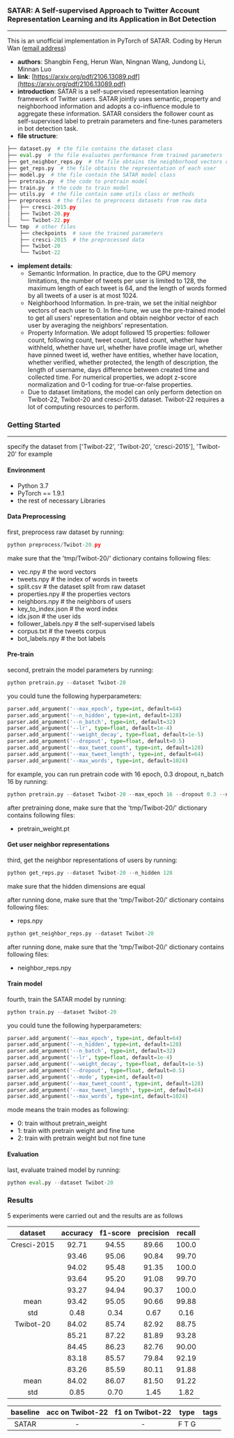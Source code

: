 ###  SATAR: A Self-supervised Approach to Twitter Account Representation Learning and its Application in Bot Detection
---
This is an unofficial implementation in PyTorch of SATAR. Coding by Herun Wan ([email address](wanherun@stu.xjtu.edu.cn))


- **authors**: Shangbin Feng, Herun Wan, Ningnan Wang, Jundong Li, Minnan Luo
- **link**: [https://arxiv.org/pdf/2106.13089.pdf](https://arxiv.org/pdf/2106.13089.pdf)
- **introduction**: SATAR is a self-supervised representation learning framework of Twitter users. SATAR jointly uses semantic, property and neighborhood information and adopts a co-influence module to aggregate these information.  SATAR considers the follower count as self-supervised label to pretrain parameters and fine-tunes parameters in bot detection task.
- **file structure**:

```python
├── dataset.py  # the file contains the dataset class
├── eval.py  # the file evaluates performance from trained parameters
├── get_neighbor_reps.py  # the file obtains the neighborhood vectors of each user 
├── get_reps.py  # the file obtains the representation of each user
├── model.py  # the file contain the SATAR model class
├── pretrain.py  # the code to pretrain model
├── train.py  # the code to train model
├── utils.py  # the file contain some utils class or methods
├── preprocess  # the files to preprocess datasets from raw data
│   ├── cresci-2015.py
│   ├── Twibot-20.py
│   └── Twibot-22.py
└── tmp  # other files
    ├── checkpoints  # save the trained parameters
    ├── cresci-2015  # the preprocessed data
    ├── Twibot-20
    └── Twibot-22
```

- **implement details**:  
  - Semantic Information. In practice, due to the GPU memory limitations, the number of tweets per user is limited to 128, the maximum length of each tweet is 64, and the length of words formed by all tweets of a user is at most 1024.
  - Neighborhood Information. In pre-train, we set the initial neighbor vectors of each user to 0. In fine-tune, we use the pre-trained model to get all users' representation and obtain neighbor vector of each user by averaging the neighbors' representation. 
  - Property Information. We adopt followed 15 properties: follower count, following count, tweet count, listed count, whether have withheld, whether have url, whether have profile image url, whether have pinned tweet id, wether have entities, whether have location, whether verified, whether protected, the length of description, the length of username, days difference between created time and collected time. For numerical properties, we adopt z-score normalization and 0-1 coding for true-or-false properties.
  - Due to dataset limitations, the model can only perform detection on Twibot-22, Twibot-20 and cresci-2015 dataset. Twibot-22 requires a lot of computing resources to perform.
    

### Getting Started

---

specify the dataset from ['Twibot-22', 'Twibot-20', 'cresci-2015'], 'Twibot-20' for example

#### Environment

- Python 3.7
- PyTorch == 1.9.1
- the rest of necessary Libraries
  

#### Data Preprocessing

first, preprocess raw dataset by running: 

```python
python preprocess/Twibot-20.py
```

make sure that the 'tmp/Twibot-20/' dictionary contains following files:

- vec.npy  # the word vectors
- tweets.npy  # the index of words in tweets 
- split.csv  # the dataset split from raw dataset
- properties.npy  # the properties vectors
- neighbors.npy  # the neighbors of users
- key_to_index.json  # the word index
- idx.json  # the user ids
- follower_labels.npy  # the self-supervised labels
- corpus.txt  # the tweets corpus
- bot_labels.npy # the bot labels
  

#### Pre-train

second, pretrain the model parameters by running:

```python
python pretrain.py --dataset Twibot-20
```

you could tune the following hyperparameters:

```python
parser.add_argument('--max_epoch', type=int, default=64)
parser.add_argument('--n_hidden', type=int, default=128)
parser.add_argument('--n_batch', type=int, default=32)
parser.add_argument('--lr', type=float, default=1e-4)
parser.add_argument('--weight_decay', type=float, default=1e-5)
parser.add_argument('--dropout', type=float, default=0.5)
parser.add_argument('--max_tweet_count', type=int, default=128)
parser.add_argument('--max_tweet_length', type=int, default=64)
parser.add_argument('--max_words', type=int, default=1024)
```

for example, you can run pretrain code with 16 epoch, 0.3 dropout, n_batch 16 by running:

```python
python pretrain.py --dataset Twibot-20 --max_epoch 16 --dropout 0.3 --n_batch 16
```

after pretraining done, make sure that the 'tmp/Twibot-20/' dictionary contains following files:

- pretrain_weight.pt
  

#### Get user neighbor representations

third, get the neighbor representations of users by running:

```python
python get_reps.py --dataset Twibot-20 --n_hidden 128
```

make sure that the hidden dimensions are equal

after running done, make sure that the 'tmp/Twibot-20/' dictionary contains following files:

- reps.npy

```python
python get_neighbor_reps.py --dataset Twibot-20
```

after running done, make sure that the 'tmp/Twibot-20/' dictionary contains following files:

- neighbor_reps.npy
  

#### Train model

fourth, train the SATAR model by running:

```python
python train.py --dataset Twibot-20
```

you could tune the following hyperparameters:

```python
parser.add_argument('--max_epoch', type=int, default=64)
parser.add_argument('--n_hidden', type=int, default=128)
parser.add_argument('--n_batch', type=int, default=32)
parser.add_argument('--lr', type=float, default=1e-4)
parser.add_argument('--weight_decay', type=float, default=1e-5)
parser.add_argument('--dropout', type=float, default=0.5)
parser.add_argument('--mode', type=int, default=0)
parser.add_argument('--max_tweet_count', type=int, default=128)
parser.add_argument('--max_tweet_length', type=int, default=64)
parser.add_argument('--max_words', type=int, default=1024)
```

mode means the train modes as following:

- 0: train without pretrain_weight
- 1: train with pretrain weight and fine tune
- 2: train with pretrain weight but not fine tune

#### Evaluation

last, evaluate trained model  by running:

```python
python eval.py --dataset Twibot-20
```





### Results

5 experiments were carried out and the results are as follows

|   dataset   | accuracy | f1-score | precision | recall |
| :---------: | :------: | :------: | :-------: | :----: |
| Cresci-2015 |  92.71   |  94.55   |   89.66   | 100.0  |
|             |  93.46   |  95.06   |   90.84   | 99.70  |
|             |  94.02   |  95.48   |   91.35   | 100.0  |
|             |  93.64   |  95.20   |   91.08   | 99.70  |
|             |  93.27   |  94.94   |   90.37   | 100.0  |
|    mean     |  93.42   |  95.05   |   90.66   | 99.88  |
|     std     |   0.48   |   0.34   |   0.67    |  0.16  |
|  Twibot-20  |  84.02   |  85.74   |   82.92   | 88.75  |
|             |  85.21   |  87.22   |   81.89   | 93.28  |
|             |  84.45   |  86.23   |   82.76   | 90.00  |
|             |  83.18   |  85.57   |   79.84   | 92.19  |
|             |  83.26   |  85.59   |   80.11   | 91.88  |
|    mean     |  84.02   |  86.07   |   81.50   | 91.22  |
|     std     |   0.85   |   0.70   |   1.45    |  1.82  |





| baseline | acc on Twibot-22 | f1 on Twibot-22 | type  | tags  |
| :------: | :--------------: | :-------------: | :---: |:-----:|
|  SATAR   |        -         |        -        | F T G |       |